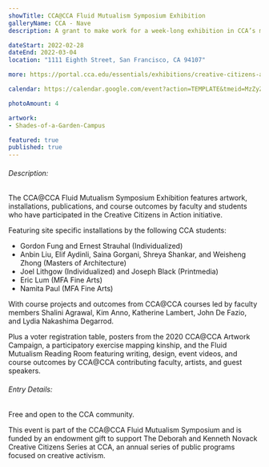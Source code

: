 ```yaml
---
showTitle: CCA@CCA Fluid Mutualism Symposium Exhibition
galleryName: CCA - Nave
description: A grant to make work for a week-long exhibition in CCA’s main campus.

dateStart: 2022-02-28
dateEnd: 2022-03-04
location: "1111 Eighth Street, San Francisco, CA 94107"

more: https://portal.cca.edu/essentials/exhibitions/creative-citizens-action/fluid-mutualism/

calendar: https://calendar.google.com/event?action=TEMPLATE&tmeid=MzZyZmNnaWpna2N1ZGg2ZHJsNjNzdXUyaTYgY19iZnFlbGZ1bnU4MjA1cTIyY2hrNjAwNDhxa0Bn&tmsrc=c_bfqelfunu8205q22chk60048qk%40group.calendar.google.com

photoAmount: 4

artwork:
- Shades-of-a-Garden-Campus

featured: true
published: true
---
```


###### Description:
The CCA@CCA Fluid Mutualism Symposium Exhibition features artwork, installations, publications, and course outcomes by faculty and students who have participated in the Creative Citizens in Action initiative. 

Featuring site specific installations by the following CCA students:
- Gordon Fung and Ernest Strauhal (Individualized)
- Anbin Liu, Elif Aydinli, Saina Gorgani, Shreya Shankar, and Weisheng Zhong (Masters of Architecture)
- Joel Lithgow (Individualized) and Joseph Black (Printmedia)
- Eric Lum (MFA Fine Arts)
- Namita Paul (MFA Fine Arts)

With course projects and outcomes from CCA@CCA courses led by faculty members Shalini Agrawal, Kim Anno, Katherine Lambert, John De Fazio, and Lydia Nakashima Degarrod. 

Plus a voter registration table, posters from the 2020 CCA@CCA Artwork Campaign, a participatory exercise mapping kinship, and the Fluid Mutualism Reading Room featuring writing, design, event videos, and course outcomes by CCA@CCA contributing faculty, artists, and guest speakers. 

###### Entry Details:
Free and open to the CCA community.

This event is part of the CCA@CCA Fluid Mutualism Symposium and is funded by an endowment gift to support The Deborah and Kenneth Novack Creative Citizens Series at CCA, an annual series of public programs focused on creative activism.
